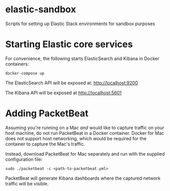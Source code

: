 # elastic-sandbox
Scripts for setting up Elastic Stack environments for sandbox purposes

# Starting Elastic core services
For convenience, the following starts ElasticSearch and Kibana in Docker containers:

`docker-compose up`

The ElasticSearch API will be exposed at: [http://localhost:9200](http://localhost:9200)

The Kibana API will be exposed at [http://localhost:5601](http://localhost:5601)

# Adding PacketBeat

Assuming you're running on a Mac _and_ would like to capture traffic on your host machine, do not run PacketBeat in a Docker container.  Docker for Mac does not support host networking, which would be required for the container to capture the Mac's traffic.

Instead, download PacketBeat for Mac separately and run with the supplied configuration file:

`sudo ./packetbeat -c <path-to-packetbeat.yml>`

PacketBeat will generate Kibana dashboards where the captured network traffic will be visible.
